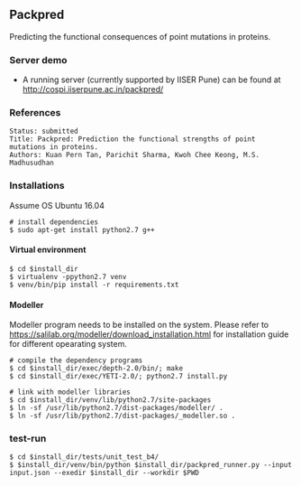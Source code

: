 ## Packpred
Predicting the functional consequences of point mutations in proteins.

### Server demo
 - A running server (currently supported by IISER Pune) can be found at http://cospi.iiserpune.ac.in/packpred/

### References
```
Status: submitted
Title: Packpred: Prediction the functional strengths of point mutations in proteins.
Authors: Kuan Pern Tan, Parichit Sharma, Kwoh Chee Keong, M.S. Madhusudhan
```

### Installations
Assume OS Ubuntu 16.04
```
# install dependencies
$ sudo apt-get install python2.7 g++
```

#### Virtual environment
```
$ cd $install_dir
$ virtualenv -ppython2.7 venv
$ venv/bin/pip install -r requirements.txt
```

#### Modeller
Modeller program needs to be installed on the system. Please refer to https://salilab.org/modeller/download_installation.html for installation guide for different opearating system.

```
# compile the dependency programs
$ cd $install_dir/exec/depth-2.0/bin/; make
$ cd $install_dir/exec/YETI-2.0/; python2.7 install.py

# link with modeller libraries
$ cd $install_dir/venv/lib/python2.7/site-packages
$ ln -sf /usr/lib/python2.7/dist-packages/modeller/ .
$ ln -sf /usr/lib/python2.7/dist-packages/_modeller.so .
```

### test-run
```
$ cd $install_dir/tests/unit_test_b4/
$ $install_dir/venv/bin/python $install_dir/packpred_runner.py --input input.json --exedir $install_dir --workdir $PWD
```
